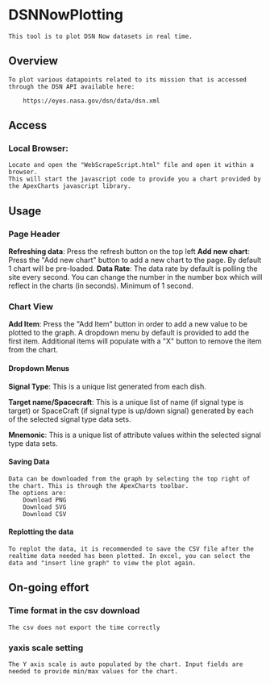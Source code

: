 # DSNNowPlotting
    This tool is to plot DSN Now datasets in real time.
## Overview

    To plot various datapoints related to its mission that is accessed through the DSN API available here: 

        https://eyes.nasa.gov/dsn/data/dsn.xml

## Access
### Local Browser:
    Locate and open the "WebScrapeScript.html" file and open it within a browser. 
    This will start the javascript code to provide you a chart provided by the ApexCharts javascript library.

## Usage

### Page Header
**Refreshing data**: 
    Press the refresh button on the top left
**Add new chart**: 
    Press the "Add new chart" button to add a new chart to the page. By default 1 chart will be pre-loaded.
**Data Rate**: 
    The data rate by default is polling the site every second. You can change the number in the number box which will reflect in the charts (in seconds). Minimum of 1 second.
### Chart View
**Add Item**: 
    Press the "Add Item" button in order to add a new value to be plotted to the graph. A dropdown menu by default is provided to add the first item. Additional items will populate with a "X" button to remove the item from the chart.

#### Dropdown Menus
**Signal Type**: 
    This is a unique list generated from each dish.

**Target name/Spacecraft**: 
    This is a unique list of name (if signal type is target) or SpaceCraft (if signal type is up/down signal) generated by each of the selected signal type data sets. 

**Mnemonic**: 
    This is a unique list of attribute values within the selected signal type data sets. 

#### Saving Data

    Data can be downloaded from the graph by selecting the top right of the chart. This is through the ApexCharts toolbar. 
    The options are:
        Download PNG
        Download SVG
        Download CSV

#### Replotting the data

    To replot the data, it is recommended to save the CSV file after the realtime data needed has been plotted. In excel, you can select the data and "insert line graph" to view the plot again.

## On-going effort

### Time format in the csv download
    The csv does not export the time correctly

### yaxis scale setting 
    The Y axis scale is auto populated by the chart. Input fields are needed to provide min/max values for the chart.